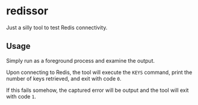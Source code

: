 # redissor
Just a silly tool to test Redis connectivity.

## Usage
Simply run as a foreground process and examine the output.

Upon connecting to Redis, the tool will execute the `KEYS` command, print the number of keys retrieved, and exit with code `0`.

If this fails somehow, the captured error will be output and the tool will exit with code `1`.
